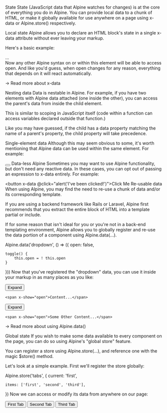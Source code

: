 State
State (JavaScript data that Alpine watches for changes) is at the core of everything you do in Alpine. You can provide local data to a chunk of HTML, or make it globally available for use anywhere on a page using x-data or Alpine.store() respectively.

Local state
Alpine allows you to declare an HTML block's state in a single x-data attribute without ever leaving your markup.

Here's a basic example:

<div x-data="{ open: false }">
    ...
</div>
Now any other Alpine syntax on or within this element will be able to access open. And like you'd guess, when open changes for any reason, everything that depends on it will react automatically.

→ Read more about x-data

Nesting data
Data is nestable in Alpine. For example, if you have two elements with Alpine data attached (one inside the other), you can access the parent's data from inside the child element.

<div x-data="{ open: false }">
    <div x-data="{ label: 'Content:' }">
        <span x-text="label"></span>
        <span x-show="open"></span>
    </div>
</div>
This is similar to scoping in JavaScript itself (code within a function can access variables declared outside that function.)

Like you may have guessed, if the child has a data property matching the name of a parent's property, the child property will take precedence.

Single-element data
Although this may seem obvious to some, it's worth mentioning that Alpine data can be used within the same element. For example:

<button x-data="{ label: 'Click Here' }" x-text="label"></button>
Data-less Alpine
Sometimes you may want to use Alpine functionality, but don't need any reactive data. In these cases, you can opt out of passing an expression to x-data entirely. For example:

<button x-data @click="alert('I\'ve been clicked!')">Click Me</button>
Re-usable data
When using Alpine, you may find the need to re-use a chunk of data and/or its corresponding template.

If you are using a backend framework like Rails or Laravel, Alpine first recommends that you extract the entire block of HTML into a template partial or include.

If for some reason that isn't ideal for you or you're not in a back-end templating environment, Alpine allows you to globally register and re-use the data portion of a component using Alpine.data(...).

Alpine.data('dropdown', () => ({
    open: false,
 
    toggle() {
        this.open = ! this.open
    }
}))
Now that you've registered the "dropdown" data, you can use it inside your markup in as many places as you like:

<div x-data="dropdown">
    <button @click="toggle">Expand</button>
 
    <span x-show="open">Content...</span>
</div>
 
<div x-data="dropdown">
    <button @click="toggle">Expand</button>
 
    <span x-show="open">Some Other Content...</span>
</div>
→ Read more about using Alpine.data()

Global state
If you wish to make some data available to every component on the page, you can do so using Alpine's "global store" feature.

You can register a store using Alpine.store(...), and reference one with the magic $store() method.

Let's look at a simple example. First we'll register the store globally:

Alpine.store('tabs', {
    current: 'first',
 
    items: ['first', 'second', 'third'],
})
Now we can access or modify its data from anywhere on our page:

<div x-data>
    <template x-for="tab in $store.tabs.items">
        ...
    </template>
</div>
 
<div x-data>
    <button @click="$store.tabs.current = 'first'">First Tab</button>
    <button @click="$store.tabs.current = 'second'">Second Tab</button>
    <button @click="$store.tabs.current = 'third'">Third Tab</button>
</div>